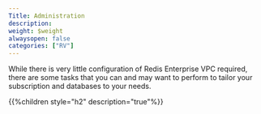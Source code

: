 ```yaml
---
Title: Administration
description: 
weight: $weight
alwaysopen: false
categories: ["RV"]
---
```

While there is very little configuration of Redis Enterprise VPC
required, there are some tasks that you can and may want to perform to
tailor your subscription and databases to your needs.

{{%children style="h2" description="true"%}}
